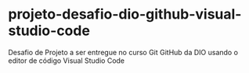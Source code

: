 # projeto-desafio-dio-github-visual-studio-code
Desafio de Projeto a ser entregue no curso Git GitHub  da DIO usando o editor de código Visual Studio Code

